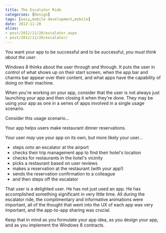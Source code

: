 ```yaml
---
title: The Escalator Ride
categories: [Design]
tags: [easy,mobile development,mobile]
date: 2012-11-20
alias:
- post/2012/11/20/escalator.aspx
- post/2012/11/20/escalator/
---
```


You want your app to be successful and to be successful, _you must think about the user_.

Windows 8 thinks about the user through and through. It puts the user in control of what shows up on their start screen, when the app bar and charms bar appear over their content, and what apps have the capability of doing on their machine.

When you're working on your app, consider that the user is not always just launching your app and then closing it when they're done. They may be using your app as one in a series of apps involved in a single usage scenario.

Consider this usage scenario...

Your app helps users make restaurant dinner reservations.

Your user _may_ use your app on its own, but more likely your user...

*   steps onto an escalator at the airport
*   checks their trip management app to find their hotel's location
*   checks for restaurants in the hotel's vicinity
*   picks a restaurant based on user reviews
*   makes a reservation at the restaurant (with your app!)
*   sends the reservation confirmation to a colleague
*   and then steps off the escalator

That user is a delighted user. He has not just used an app. He has accomplished something significant in very little time. All during the escalator ride, the complimentary and informative animations were important, all of the thought that went into the UX of each app was very important, and the app-to-app sharing was crucial.

Keep that in mind as you formulate your app idea, as you design your app, and as you implement the Windows 8 contracts.